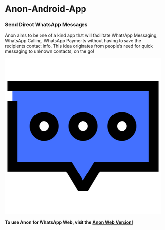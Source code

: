 # Anon-Android-App
### Send Direct WhatsApp Messages
Anon aims to be one of a kind app that will facilitate WhatsApp Messaging, WhatsApp Calling, WhatsApp Payments without having to save the recipients contact info. This idea originates from people’s need for quick messaging to unknown contacts, on the go!

![<<Anon-Logo>>](Anon_Logo.png)

__To use Anon for WhatsApp Web, visit the [Anon Web Version!](https://github.com/darthvardaan/anon)__ 
